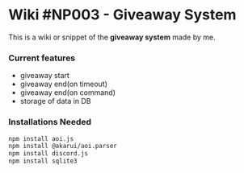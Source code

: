 # Wiki #NP003 - Giveaway System

This is a wiki or snippet of the **giveaway system** made by me.

### Current features

- giveaway start
- giveaway end(on timeout)
- giveaway end(on command)
- storage of data in DB

### Installations Needed

```bash
npm install aoi.js
npm install @akarui/aoi.parser
npm install discord.js
npm install sqlite3
```


